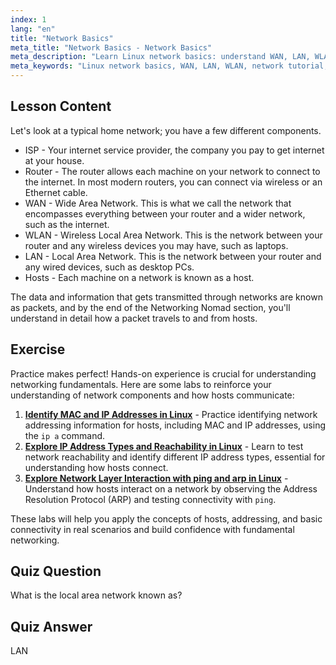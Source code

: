 ```yaml
---
index: 1
lang: "en"
title: "Network Basics"
meta_title: "Network Basics - Network Basics"
meta_description: "Learn Linux network basics: understand WAN, LAN, WLAN, routers, and hosts. Start your networking journey with this beginner's guide!"
meta_keywords: "Linux network basics, WAN, LAN, WLAN, network tutorial, beginner Linux, networking guide, Linux concepts"
---
```


## Lesson Content

Let's look at a typical home network; you have a few different components.

- ISP - Your internet service provider, the company you pay to get internet at your house.
- Router - The router allows each machine on your network to connect to the internet. In most modern routers, you can connect via wireless or an Ethernet cable.
- WAN - Wide Area Network. This is what we call the network that encompasses everything between your router and a wider network, such as the internet.
- WLAN - Wireless Local Area Network. This is the network between your router and any wireless devices you may have, such as laptops.
- LAN - Local Area Network. This is the network between your router and any wired devices, such as desktop PCs.
- Hosts - Each machine on a network is known as a host.

The data and information that gets transmitted through networks are known as packets, and by the end of the Networking Nomad section, you'll understand in detail how a packet travels to and from hosts.

## Exercise

Practice makes perfect! Hands-on experience is crucial for understanding networking fundamentals. Here are some labs to reinforce your understanding of network components and how hosts communicate:

1. **[Identify MAC and IP Addresses in Linux](https://labex.io/labs/comptia-identify-mac-and-ip-addresses-in-linux-592731)** - Practice identifying network addressing information for hosts, including MAC and IP addresses, using the `ip a` command.
2. **[Explore IP Address Types and Reachability in Linux](https://labex.io/labs/comptia-explore-ip-address-types-and-reachability-in-linux-592780)** - Learn to test network reachability and identify different IP address types, essential for understanding how hosts connect.
3. **[Explore Network Layer Interaction with ping and arp in Linux](https://labex.io/labs/comptia-explore-network-layer-interaction-with-ping-and-arp-in-linux-592746)** - Understand how hosts interact on a network by observing the Address Resolution Protocol (ARP) and testing connectivity with `ping`.

These labs will help you apply the concepts of hosts, addressing, and basic connectivity in real scenarios and build confidence with fundamental networking.

## Quiz Question

What is the local area network known as?

## Quiz Answer

LAN
